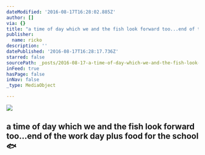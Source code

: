 ```yaml
---
dateModified: '2016-08-17T16:28:02.885Z'
author: []
via: {}
title: "a time of day which we and the fish look forward too...end of the work day plus food for the school \uD83D\uDC1F"
publisher:
  name: ricko
description: ''
datePublished: '2016-08-17T16:28:17.736Z'
starred: false
sourcePath: _posts/2016-08-17-a-time-of-day-which-we-and-the-fish-look-forward-tooend-o.md
inFeed: true
hasPage: false
inNav: false
_type: MediaObject

---
```

![](https://the-grid-user-content.s3-us-west-2.amazonaws.com/976596a9-740c-4343-890b-509605e18f62.jpg)

## a time of day which we and the fish look forward too...end of the work day plus food for the school 🐟